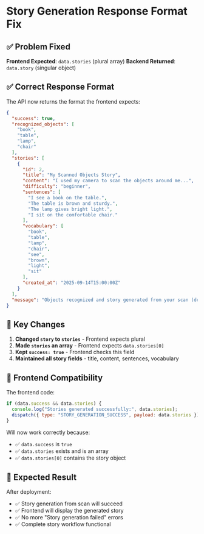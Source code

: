 # Story Generation Response Format Fix

## ✅ Problem Fixed

**Frontend Expected**: `data.stories` (plural array)
**Backend Returned**: `data.story` (singular object)

## ✅ Correct Response Format

The API now returns the format the frontend expects:

```json
{
  "success": true,
  "recognized_objects": [
    "book",
    "table",
    "lamp",
    "chair"
  ],
  "stories": [
    {
      "id": 2,
      "title": "My Scanned Objects Story",
      "content": "I used my camera to scan the objects around me...",
      "difficulty": "beginner",
      "sentences": [
        "I see a book on the table.",
        "The table is brown and sturdy.",
        "The lamp gives bright light.",
        "I sit on the comfortable chair."
      ],
      "vocabulary": [
        "book",
        "table",
        "lamp",
        "chair",
        "see",
        "brown",
        "light",
        "sit"
      ],
      "created_at": "2025-09-14T15:00:00Z"
    }
  ],
  "message": "Objects recognized and story generated from your scan (demo mode)"
}
```

## 🔧 Key Changes

1. **Changed `story` to `stories`** - Frontend expects plural
2. **Made `stories` an array** - Frontend expects `data.stories[0]`
3. **Kept `success: true`** - Frontend checks this field
4. **Maintained all story fields** - title, content, sentences, vocabulary

## 🎯 Frontend Compatibility

The frontend code:
```javascript
if (data.success && data.stories) {
  console.log("Stories generated successfully:", data.stories);
  dispatch({ type: "STORY_GENERATION_SUCCESS", payload: data.stories });
}
```

Will now work correctly because:
- ✅ `data.success` is `true`
- ✅ `data.stories` exists and is an array
- ✅ `data.stories[0]` contains the story object

## 🚀 Expected Result

After deployment:
- ✅ Story generation from scan will succeed
- ✅ Frontend will display the generated story
- ✅ No more "Story generation failed" errors
- ✅ Complete story workflow functional
